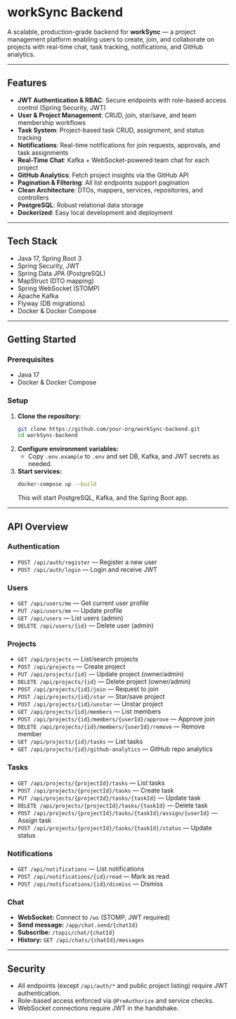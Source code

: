 # workSync Backend

A scalable, production-grade backend for **workSync** — a project management platform enabling users to create, join, and collaborate on projects with real-time chat, task tracking, notifications, and GitHub analytics.

---

## Features
- **JWT Authentication & RBAC**: Secure endpoints with role-based access control (Spring Security, JWT)
- **User & Project Management**: CRUD, join, star/save, and team membership workflows
- **Task System**: Project-based task CRUD, assignment, and status tracking
- **Notifications**: Real-time notifications for join requests, approvals, and task assignments
- **Real-Time Chat**: Kafka + WebSocket-powered team chat for each project
- **GitHub Analytics**: Fetch project insights via the GitHub API
- **Pagination & Filtering**: All list endpoints support pagination
- **Clean Architecture**: DTOs, mappers, services, repositories, and controllers
- **PostgreSQL**: Robust relational data storage
- **Dockerized**: Easy local development and deployment

---

## Tech Stack
- Java 17, Spring Boot 3
- Spring Security, JWT
- Spring Data JPA (PostgreSQL)
- MapStruct (DTO mapping)
- Spring WebSocket (STOMP)
- Apache Kafka
- Flyway (DB migrations)
- Docker & Docker Compose

---

## Getting Started

### Prerequisites
- Java 17
- Docker & Docker Compose

### Setup
1. **Clone the repository:**
   ```bash
   git clone https://github.com/your-org/workSync-backend.git
   cd workSync-backend
   ```
2. **Configure environment variables:**
    - Copy `.env.example` to `.env` and set DB, Kafka, and JWT secrets as needed.
3. **Start services:**
   ```bash
   docker-compose up --build
   ```
   This will start PostgreSQL, Kafka, and the Spring Boot app.

---

## API Overview

### Authentication
- `POST /api/auth/register` — Register a new user
- `POST /api/auth/login` — Login and receive JWT

### Users
- `GET /api/users/me` — Get current user profile
- `PUT /api/users/me` — Update profile
- `GET /api/users` — List users (admin)
- `DELETE /api/users/{id}` — Delete user (admin)

### Projects
- `GET /api/projects` — List/search projects
- `POST /api/projects` — Create project
- `PUT /api/projects/{id}` — Update project (owner/admin)
- `DELETE /api/projects/{id}` — Delete project (owner/admin)
- `POST /api/projects/{id}/join` — Request to join
- `POST /api/projects/{id}/star` — Star/save project
- `POST /api/projects/{id}/unstar` — Unstar project
- `GET /api/projects/{id}/members` — List members
- `POST /api/projects/{id}/members/{userId}/approve` — Approve join
- `DELETE /api/projects/{id}/members/{userId}/remove` — Remove member
- `GET /api/projects/{id}/tasks` — List tasks
- `GET /api/projects/{id}/github-analytics` — GitHub repo analytics

### Tasks
- `GET /api/projects/{projectId}/tasks` — List tasks
- `POST /api/projects/{projectId}/tasks` — Create task
- `PUT /api/projects/{projectId}/tasks/{taskId}` — Update task
- `DELETE /api/projects/{projectId}/tasks/{taskId}` — Delete task
- `POST /api/projects/{projectId}/tasks/{taskId}/assign/{userId}` — Assign task
- `POST /api/projects/{projectId}/tasks/{taskId}/status` — Update status

### Notifications
- `GET /api/notifications` — List notifications
- `POST /api/notifications/{id}/read` — Mark as read
- `POST /api/notifications/{id}/dismiss` — Dismiss

### Chat
- **WebSocket:** Connect to `/ws` (STOMP, JWT required)
- **Send message:** `/app/chat.send/{chatId}`
- **Subscribe:** `/topic/chat/{chatId}`
- **History:** `GET /api/chats/{chatId}/messages`

---

## Security
- All endpoints (except `/api/auth/*` and public project listing) require JWT authentication.
- Role-based access enforced via `@PreAuthorize` and service checks.
- WebSocket connections require JWT in the handshake.
